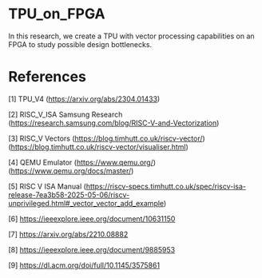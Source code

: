 # TPU_on_FPGA
In this research, we create a TPU with vector processing capabilities on an FPGA to study possible design bottlenecks.


# References
[1] TPU_V4 (https://arxiv.org/abs/2304.01433) 

[2] RISC_V_ISA Samsung Research (https://research.samsung.com/blog/RISC-V-and-Vectorization) 

[3] RISC_V Vectors (https://blog.timhutt.co.uk/riscv-vector/) (https://blog.timhutt.co.uk/riscv-vector/visualiser.html) 

[4] QEMU Emulator (https://www.qemu.org/) (https://www.qemu.org/docs/master/) 

[5] RISC V ISA Manual (https://riscv-specs.timhutt.co.uk/spec/riscv-isa-release-7ea3b58-2025-05-06/riscv-unprivileged.html#_vector_vector_add_example) 

[6] https://ieeexplore.ieee.org/document/10631150 

[7] https://arxiv.org/abs/2210.08882

[8] https://ieeexplore.ieee.org/document/9885953

[9] https://dl.acm.org/doi/full/10.1145/3575861 

